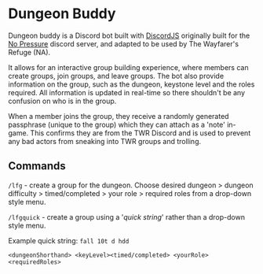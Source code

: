 # Dungeon Buddy

Dungeon buddy is a Discord bot built with [DiscordJS](https://discord.js.org/) originally built for the
[No Pressure](https://discord.gg/nopressureeu) discord server, and adapted to be used by The Wayfarer's Refuge (NA).

It allows for an interactive group building experience, where members can create groups, join groups, and leave groups.
The bot also provide information on the group, such as the dungeon, keystone level and the roles required. All
information is updated in real-time so there shouldn't be any confusion on who is in the group.

When a member joins the group, they receive a randomly generated passphrase (unique to the group) which they can attach
as a 'note' in-game. This confirms they are from the TWR Discord and is used to prevent any bad actors from sneaking
into TWR groups and trolling.

## Commands

`/lfg` - create a group for the dungeon. Choose desired dungeon > dungeon difficulty > timed/completed > your role >
required roles from a drop-down style menu.

`/lfgquick` - create a group using a '_quick string_' rather than a drop-down style menu.

Example quick string: `fall 10t d hdd`

    <dungeonShorthand> <keyLevel><timed/completed> <yourRole><requiredRoles>
